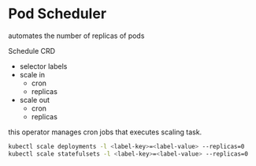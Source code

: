 # Pod Scheduler
automates the number of replicas of pods

Schedule CRD
+ selector labels
+ scale in
  + cron
  + replicas
+ scale out
  + cron
  + replicas


this operator manages cron jobs that executes scaling task.

```bash
kubectl scale deployments -l <label-key>=<label-value> --replicas=0
kubectl scale statefulsets -l <label-key>=<label-value> --replicas=0
```